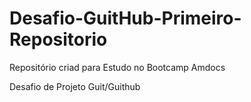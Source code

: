 # Desafio-GuitHub-Primeiro-Repositorio
Repositório  criad para  Estudo no Bootcamp  Amdocs

Desafio de Projeto Guit/Guithub


